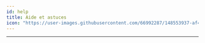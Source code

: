 ```yaml
---
id: help
title: Aide et astuces
icon: "https://user-images.githubusercontent.com/66992287/148553937-af45caeb-82d7-4fd1-8108-f3e7ba8f3287.png"
---
```

___